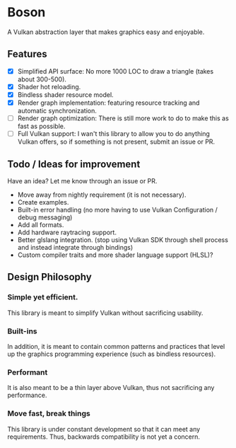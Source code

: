 # Boson

A Vulkan abstraction layer that makes graphics easy and enjoyable.

## Features

- [x] Simplified API surface: No more 1000 LOC to draw a triangle (takes about 300-500).
- [x] Shader hot reloading.
- [x] Bindless shader resource model.
- [x] Render graph implementation: featuring resource tracking and automatic synchronization.
- [ ] Render graph optimization: There is still more work to do to make this as fast as possible.
- [ ] Full Vulkan support: I wan't this library to allow you to do anything Vulkan offers, so if something is not present, submit an issue or PR.

## Todo / Ideas for improvement

Have an idea? Let me know through an issue or PR.

- Move away from nightly requirement (it is not necessary).
- Create examples.
- Built-in error handling (no more having to use Vulkan Configuration / debug messaging)
- Add all formats.
- Add hardware raytracing support.
- Better glslang integration. (stop using Vulkan SDK through shell process and instead integrate through bindings)
- Custom compiler traits and more shader language support (HLSL)?

## Design Philosophy

### Simple yet efficient.

This library is meant to simplify Vulkan without sacrificing usability.

### Built-ins

In addition, it is meant to contain common patterns and practices that level up the graphics programming experience (such as bindless resources).

### Performant

It is also meant to be a thin layer above Vulkan, thus not sacrificing any performance.

### Move fast, break things

This library is under constant development so that it can meet any requirements. Thus, backwards compatibility is not yet a concern.

